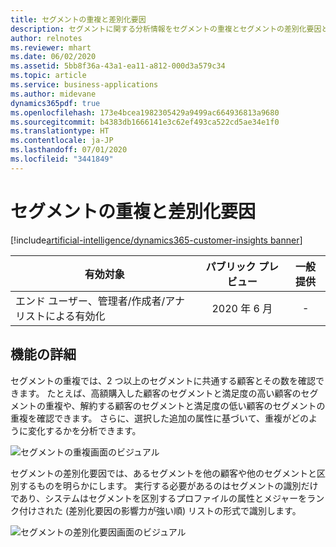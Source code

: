 ```yaml
---
title: セグメントの重複と差別化要因
description: セグメントに関する分析情報をセグメントの重複とセグメントの差別化要因と共に取得します。
author: relnotes
ms.reviewer: mhart
ms.date: 06/02/2020
ms.assetid: 5bb8f36a-43a1-ea11-a812-000d3a579c34
ms.topic: article
ms.service: business-applications
ms.author: midevane
dynamics365pdf: true
ms.openlocfilehash: 173e4bcea1982305429a9499ac664936813a9680
ms.sourcegitcommit: b4383db1666141e3c62ef493ca522cd5ae34e1f0
ms.translationtype: HT
ms.contentlocale: ja-JP
ms.lasthandoff: 07/01/2020
ms.locfileid: "3441849"
---
```

# <a name="segment-overlap-and-differentiators"></a>セグメントの重複と差別化要因
[!include[artificial-intelligence/dynamics365-customer-insights banner](../includes/artificial-intelligence/dynamics365-customer-insights.md)]

| 有効対象    |  パブリック プレビュー | 一般提供 | 
| ---------- | :----------: |:----------: |
|エンド ユーザー、管理者/作成者/アナリストによる有効化|2020 年 6 月| -|






## <a name="feature-details"></a>機能の詳細
<!--feature detail start -->
セグメントの重複では、2 つ以上のセグメントに共通する顧客とその数を確認できます。 たとえば、高額購入した顧客のセグメントと満足度の高い顧客のセグメントの重複や、解約する顧客のセグメントと満足度の低い顧客のセグメントの重複を確認できます。 さらに、選択した追加の属性に基づいて、重複がどのように変化するかを分析できます。

![セグメントの重複画面のビジュアル](media/june2020_segmentoverlap.png "セグメントの重複画面のビジュアル")

セグメントの差別化要因では、あるセグメントを他の顧客や他のセグメントと区別するものを明らかにします。 実行する必要があるのはセグメントの識別だけであり、システムはセグメントを区別するプロファイルの属性とメジャーをランク付けされた (差別化要因の影響力が強い順) リストの形式で識別します。

![セグメントの差別化要因画面のビジュアル](media/june2020_segementdiff.png "セグメントの差別化要因画面のビジュアル")


<!--feature detail end -->









